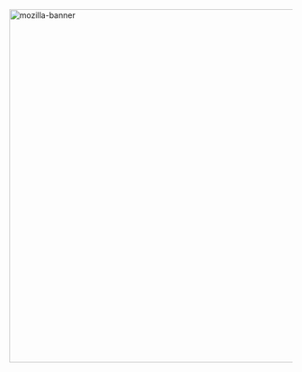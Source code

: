 <img width="2069" height="629" alt="mozilla-banner" src="https://github.com/user-attachments/assets/a1fa2cdf-b82c-4452-bb08-806dbeb412a0" />
